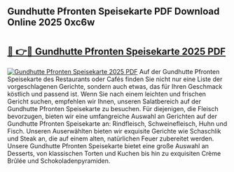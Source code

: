 ## Gundhutte Pfronten Speisekarte PDF Download Online 2025 0xc6w

# <h2><a href="http://gcdu7mr.nevu.top/?p=Gundhutte+Pfronten+Speisekarte">🔗 👉🔴 Gundhutte Pfronten Speisekarte 2025 PDF</a></h2>

[![Gundhutte Pfronten Speisekarte 2025 PDF](https://i.imgur.com/dBaPXMq.png)](http://gcdu7mr.nevu.top/?p=Gundhutte+Pfronten+Speisekarte)
Auf der Gundhutte Pfronten Speisekarte des Restaurants oder Cafés finden Sie nicht nur eine Liste der vorgeschlagenen Gerichte, sondern auch etwas, das für Ihren Geschmack köstlich und passend ist. Wenn Sie nach einem leichten und frischen Gericht suchen, empfehlen wir Ihnen, unseren Salatbereich auf der Gundhutte Pfronten Speisekarte zu besuchen. Für diejenigen, die Fleisch bevorzugen, bieten wir eine umfangreiche Auswahl an Gerichten auf der Gundhutte Pfronten Speisekarte an: Rindfleisch, Schweinefleisch, Huhn und Fisch. Unseren Auserwählten bieten wir exquisite Gerichte wie Schaschlik und Steak an, die auf einem alten, natürlichen Feuer zubereitet werden. Unsere Gundhutte Pfronten Speisekarte bietet eine große Auswahl an Desserts, von klassischen Torten und Kuchen bis hin zu exquisiten Crème Brûlée und Schokoladenpyramiden.
